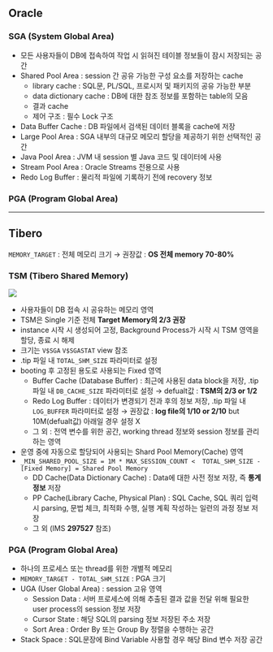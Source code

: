 ## Oracle
### SGA (System Global Area)
- 모든 사용자들이 DB에 접속하여 작업 시 읽혀진 테이블 정보들이 잠시 저장되는 공간
- Shared Pool Area : session 간 공유 가능한 구성 요소를 저장하는 cache
  - library cache : SQL문, PL/SQL, 프로시저 및 패키지의 공유 가능한 부분
  - data dictionary cache : DB에 대한 참조 정보를 포함하는 table의 모음
  - 결과 cache
  - 제어 구조 :  필수 Lock 구조
- Data Buffer Cache : DB 파일에서 검색된 데이터 블록을 cache에 저장
- Large Pool Area : SGA 내부의 대규모 메모리 할당을 제공하기 위한 선택적인 공간
- Java Pool Area : JVM 내 session 별 Java 코드 및 데이터에 사용
- Stream Pool Area : Oracle Streams 전용으로 사용
- Redo Log Buffer : 물리적 파일에 기록하기 전에 recovery 정보
### PGA (Program Global Area)

---
## Tibero
`MEMORY_TARGET` : 전체 메모리 크기 → 권장값 : **OS 전체 memory 70-80%**
### TSM (Tibero Shared Memory)
![](https://prod-files-secure.s3.us-west-2.amazonaws.com/2e9f035b-3bba-4ce1-902b-03e8e4545fa2/50e74659-9cf4-4d7e-a1bb-37b94051050d/3.1_TSM.png?X-Amz-Algorithm=AWS4-HMAC-SHA256&X-Amz-Content-Sha256=UNSIGNED-PAYLOAD&X-Amz-Credential=ASIAZI2LB4663S63OUYA%2F20250925%2Fus-west-2%2Fs3%2Faws4_request&X-Amz-Date=20250925T033233Z&X-Amz-Expires=3600&X-Amz-Security-Token=IQoJb3JpZ2luX2VjEN%2F%2F%2F%2F%2F%2F%2F%2F%2F%2F%2FwEaCXVzLXdlc3QtMiJHMEUCIDPe8B8kttD50lqmrCtdptc4sERMOdkI1YcgUNbKB5xJAiEA9tlieLFAxfNzCHDMqM3ZGFCuy1RmokERElg4R8uZiYwq%2FwMIaBAAGgw2Mzc0MjMxODM4MDUiDPEUGqoEYjjP1kjBjircA6Z%2B7voTRxRetH2VhapHRUgFcJGrmViJm7ySPIDscVrFWPukJm4oMjzbD9xXrumBjaEHo1PQ5nPIof18Yh4rgIh7ia555XUxLizarFyaSlJdpC9fooArAV1zBLAIxr2aljc37KjvggMtxuZmcDkdTMc4i2e2UnRIdBBM%2BA%2BLXuPgMsTpGDJwbSbsAYy%2FbSJ6g7kiK2ewF52nYOXMBmVZzCElC5vWP5ENG%2FI1wpI1ndp6h46SrZFrq9jD87RkT%2B2FQ9VZS%2FQl4V7Zwib3z6iO40WW5HpzjzKNkHo4T07SN%2BjnheusZRT34zyMlwuvP4UrL6Ri17gGjx9OUla7XYm6aQF8oehKGcFAtQZwrGQ01dl0JRaNU%2FLR22Rckn7qSkb4Or5zNv74ImU%2BNXelGB%2FK2oWNsK9jtqpy%2BUqYbmZEaY9c54LH%2F6tlhYpKIwQOE9GsYwKwRP8ilbQaNYuGtbuFLr3%2FkCjQFwf6csp7D%2FJB7q6r9qu7HLem4%2FZ835%2FeLU1X6WCRHd7XRTg2udzbAVfmBuUJd3D%2BQ8yfX9y5JEpAkGOK%2BF2C%2B0SWsprYKDQp8SQj5nsR5mZ3dq04bb0WlUJ5vvrWudAzjh4B8D%2BbC3hP4sn5O3TzJxw2qyR2NO2WMKDn0cYGOqUBjyeJLbwviOFt1O%2Fn3Rs8rJEsESC6CNu57MnCjmXbziIh6T8fm99XF4KSGPWWybgXTtkNgiIvsDpw8U1xweDsIkXMNo3YylC9cYX75boy9Pb%2BpDYwbMve9fJUozbsN2D01x2IdnDi4wvJxj%2F3K5QXQJ4o%2F8blK%2BS3CObK73wGwx2TWFMVI40uBnxBEdqVBI925pyF9X0AHDRTFEV5ykTByDmGyjoy&X-Amz-Signature=da90c79aeba8e10c1bfee2987e7c475cd531db3b49e4a64c2a1b05ed5a7eee36&X-Amz-SignedHeaders=host&x-amz-checksum-mode=ENABLED&x-id=GetObject)
- 사용자들이 DB 접속 시 공유하는 메모리 영역
- TSM은 Single 기준 전체 **Target Memory의 2/3 권장**
- instance 시작 시 생성되어 고정, Background Process가 시작 시 TSM 영역을 할당, 종료 시 해제
- 크기는 `V$SGA` `V$SGASTAT` view 참조
- .tip 파일 내 `TOTAL_SHM_SIZE` 파라미터로 설정
- booting 후 고정된 용도로 사용되는 Fixed 영역
  - Buffer Cache (Database Buffer) : 최근에 사용된 data block을 저장, .tip 파일 내 `DB_CACHE_SIZE` 파라미터로 설정 → defualt값 : **TSM의 2/3 or 1/2**
  - Redo Log Buffer : 데이터가 변경되기 전과 후의 정보 저장, .tip 파일 내 `LOG_BUFFER` 파라미터로 설정 → 권장값 : **log file의 1/10 or 2/10** but 10M(defualt값) 아래일 경우 설정 X
  - 그 외 : 전역 변수를 위한 공간, working thread 정보와 session 정보를 관리하는 영역
- 운영 중에 자동으로 할당되어 사용되는 Shard Pool Memory(Cache) 영역
- `_MIN_SHARED_POOL_SIZE = 1M * MAX_SESSION_COUNT <  TOTAL_SHM_SIZE - [Fixed Memory] = Shared Pool Memory`
  - DD Cache(Data Dictionary Cache) : Data에 대한 사전 정보 저장, 즉 **통계정보** 저장 
  - PP Cache(Library Cache, Physical Plan) : SQL Cache, SQL 쿼리 입력 시 parsing, 문법 체크, 최적화 수행, 실행 계획 작성하는 일련의 과정 정보 저장
  - 그 외  (IMS **297527** 참조)
### PGA (Program Global Area)
- 하나의 프로세스 또는 thread를 위한 개별적 메모리
- `MEMORY_TARGET - TOTAL_SHM_SIZE` : PGA 크기
- UGA (User Global Area) : session 고유 영역
  - Session Data : 서버 프로세스에 의해 추출된 결과 값을 전달 위해 필요한 user process의 session 정보 저장
  - Cursor State : 해당 SQL의 parsing 정보 저장된 주소 저장
  - Sort Area : Order By 또는 Group By 정렬을 수행하는 공간
- Stack Space : SQL문장에 Bind Variable 사용할 경우 해당 Bind 변수 저장 공간

